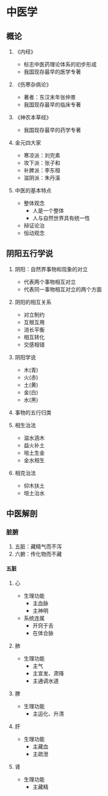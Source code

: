 中医学
======
## 概论
1. 《内经》
    - 标志中医药理论体系的初步形成
    - 我国现存最早的医学专著
1. 《伤寒杂病论》
    - 著者：东汉末年张仲景
    - 我国现存最早的临床专著
1. 《神农本草经》
    - 我国现存最早的药学专著

1. 金元四大家
    - 寒凉派：刘完素
    - 攻下派：张子和
    - 补脾派：李东桓
    - 滋阴派：朱丹溪

1. 中医的基本特点
    - 整体观念
        - 人是一个整体
        - 人与自然世界具有统一性
    - 辩证论治
    - 恒动观念


## 阴阳五行学说
1. 阴阳：自然界事物和现象的对立
    - 代表两个事物相互对立
    - 代表同一事物相互对立的两个方面

1. 阴阳的相互关系
    - 对立制约
    - 互根互用
    - 消长平衡
    - 相互转化
    - 交感相错

1. 阴阳学说 <!-- TODO: Add Desc -->
    - 木(青)
    - 火(赤)
    - 土(黄)
    - 金(白)
    - 水(黑)

1. 事物的五行归类 <!-- TODO: Add Form -->

1. 相生治法
    - 滋水涵木
    - 益火补土
    - 培土生金
    - 金水相生

1. 相克治法
    - 仰木扶土
    - 培土治水

## 中医解剖
### 脏腑
1. 五脏：藏精气而不泻
1. 六腑：传化物而不藏
#### 五脏
1. 心 <!-- TODO: Add -->
    - 生理功能
        - 主血脉
        - 主神明
    - 系统连属
        - 开窍于舌
        - 在体合脉

1. 肺
    - 生理功能
        - 主气
        - 主宣发、肃降
        - 主通调水道

1. 脾
    - 生理功能
        - 主运化、升清

1. 肝
    - 生理功能
        - 主藏血
        - 主疏泄

1. 肾
    - 生理功能
        - 主藏精
